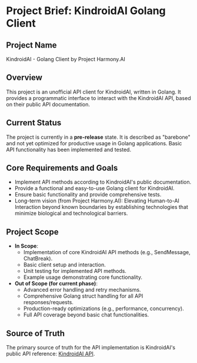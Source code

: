 # Project Brief: KindroidAI Golang Client

## Project Name
KindroidAI - Golang Client by Project Harmony.AI

## Overview
This project is an unofficial API client for KindroidAI, written in Golang. It provides a programmatic interface to interact with the KindroidAI API, based on their public API documentation.

## Current Status
The project is currently in a **pre-release** state. It is described as "barebone" and not yet optimized for productive usage in Golang applications. Basic API functionality has been implemented and tested.

## Core Requirements and Goals
- Implement API methods according to KindroidAI's public documentation.
- Provide a functional and easy-to-use Golang client for KindroidAI.
- Ensure basic functionality and provide comprehensive tests.
- Long-term vision (from Project Harmony.AI): Elevating Human-to-AI Interaction beyond known boundaries by establishing technologies that minimize biological and technological barriers.

## Project Scope
- **In Scope**:
    - Implementation of core KindroidAI API methods (e.g., SendMessage, ChatBreak).
    - Basic client setup and interaction.
    - Unit testing for implemented API methods.
    - Example usage demonstrating core functionality.
- **Out of Scope (for current phase)**:
    - Advanced error handling and retry mechanisms.
    - Comprehensive Golang struct handling for all API responses/requests.
    - Production-ready optimizations (e.g., performance, concurrency).
    - Full API coverage beyond basic chat functionalities.

## Source of Truth
The primary source of truth for the API implementation is KindroidAI's public API reference: [KindroidAI API](https://docs.kindroid.ai/api-documentation).
